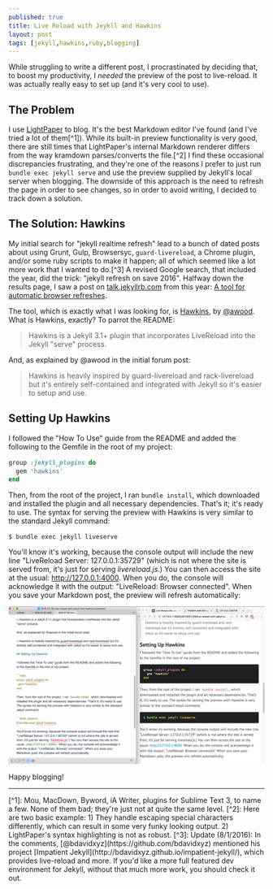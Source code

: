 ```yaml
---
published: true
title: Live Reload with Jeykll and Hawkins
layout: post
tags: [jekyll,hawkins,ruby,blogging]
---
```

While struggling to write a different post, I procrastinated by deciding that, to boost my productivity, I *needed* the preview of the post to live-reload. It was actually really easy to set up (and it's very cool to use). <!--more-->

## The Problem

I use [LightPaper](http://lightpaper.42squares.in/) to blog. It's the best Markdown editor I've found (and I've tried a lot of them[^1]). While its built-in preview functionality is very good, there are still times that LightPaper's internal Markdown renderer differs from the way kramdown parses/converts the file.[^2] I find these occasional discrepancies frustrating, and they're one of the reasons I prefer to just run `bundle exec jekyll serve` and use the preview supplied by Jekyll's local server when blogging. The downside of this approach is the need to refresh the page in order to see changes, so in order to avoid writing, I decided to track down a solution.

## The Solution: Hawkins

My initial search for "jekyll realtime refresh" lead to a bunch of dated posts about using Grunt, Gulp, Browsersyc, `guard-livereload`, a Chrome plugin, and/or some ruby scripts to make it happen; all of which seemed like a lot more work that I wanted to do.[^3] A revised Google search, that included the year, did the trick: "jekyll refresh on save 2016". Halfway down the results page, I saw a post on [talk.jekyllrb.com](https://talk.jekyllrb.com/) from this year: [A tool for automatic browser refreshes](https://talk.jekyllrb.com/t/a-tool-for-automatic-browser-refreshes/2150).

The tool, which is exactly what I was looking for, is [Hawkins](https://github.com/awood/hawkins), by [@awood](https://github.com/awood). What is Hawkins, exactly? To parrot the README:

> Hawkins is a Jekyll 3.1+ plugin that incorporates LiveReload into the Jekyll "serve" process.

And, as explained by @awood in the initial forum post:

> Hawkins is heavily inspired by guard-livereload and rack-livereload but it's entirely self-contained and integrated with Jekyll so it's easier to setup and use.

## Setting Up Hawkins

I followed the "How To Use" guide from the README and added the following to the Gemfile in the root of my project:

```ruby
group :jekyll_plugins do
  gem 'hawkins'
end
```
Then, from the root of the project, I ran `bundle install`, which downloaded and installed the plugin and all necessary dependencies. That's it; it's ready to use. The syntax for serving the preview with Hawkins is very similar to the standard Jekyll command:

```shell_session
$ bundle exec jekyll liveserve
```
You'll know it's working, because the console output will include the new line "LiveReload Server: 127.0.0.1:35729" (which is not where the site is served from, it's just for serving *livereload.js*.) You can then access the site at the usual: <http://127.0.0.1:4000>. When you do, the console will acknowledge it with the output: "LiveReload: Browser connected". When you save your Markdown post, the preview will refresh automatically:

![blogging with LightPaper, Jekyll, and LiveReload by Hawkins](/public/assets/images/hawkins-jekyll-lightpaper-preview.png)

Happy blogging!



<hr />
[^1]: Mou, MacDown, Byword, iA Writer, plugins for Sublime Text 3, to name a few. None of them bad; they're just not at quite the same level.
[^2]: Here are two basic example: 1) They handle escaping special characters differently, which can result in some very funky looking output. 2) LightPaper's syntax highlighting is not as robust.
[^3]: Update (8/1/2016): In the comments, [@bdavidxyz](https://github.com/bdavidxyz) mentioned his project [Impatient Jekyll](http://bdavidxyz.github.io/impatient-jekyll/), which provides live-reload and more. If you'd like a more full featured dev environment for Jekyll, without that much more work, you should check it out.

